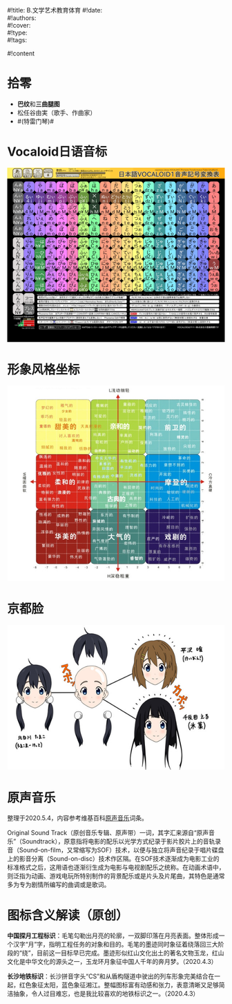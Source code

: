 #!title:    B.文学艺术教育体育
#!date:     
#!authors:  
#!cover:    
#!type:     
#!tags:     

#!content

# 拾零

- **巴纹**和**三曲腿图**
- 松任谷由実（歌手、作曲家）
- #(特雷门琴)#

# Vocaloid日语音标

![ ](./image/B/Vocaloid日语音标.png)

# 形象风格坐标

![形象风格坐标，出处不详](./image/B/形象风格坐标.jpg)

# 京都脸

![ ](./image/B/京都脸.jpg)

# 原声音乐

整理于2020.5.4，内容参考维基百科[原声音乐](https://zh.wikipedia.org/wiki/%E5%8E%9F%E5%A3%B0%E9%9F%B3%E4%B9%90)词条。

Original Sound Track（原创音乐专辑、原声带）一词，其字汇来源自“原声音乐”（Soundtrack），原意指将电影的配乐以光学方式纪录于影片胶片上的音轨录音（Sound-on-film，又常缩写为SOF）技术，以便与独立将声音纪录于唱片碟盘上的影音分离（Sound-on-disc）技术作区隔。在SOF技术逐渐成为电影工业的标准格式之后，这用语也逐渐衍生成为电影与电视剧配乐之统称。在动画术语中，则泛指为动画、游戏电玩所特别制作的背景配乐或是片头及片尾曲，其特色是通常多为专为剧情所编写的曲调或是歌词。

# 图标含义解读（原创）

**中国探月工程标识**：毛笔勾勒出月亮的轮廓，一双脚印落在月亮表面。整体形成一个汉字“月”字，指明工程任务的对象和目的。毛笔的墨迹同时象征着绕落回三大阶段的“绕”，目前这一目标早已完成。墨迹形似红山文化出土的著名文物玉龙，红山文化是中华文化的源头之一，玉龙环月象征中国人千年的奔月梦。（2020.4.3）

**长沙地铁标识**：长沙拼音字头“CS”和从盾构隧道中驶出的列车形象完美结合在一起，红色象征太阳，蓝色象征湘江。整幅图标富有动感和张力，表意清晰又足够简洁抽象，令人过目难忘，也是我比较喜欢的地铁标识之一。（2020.4.3）


